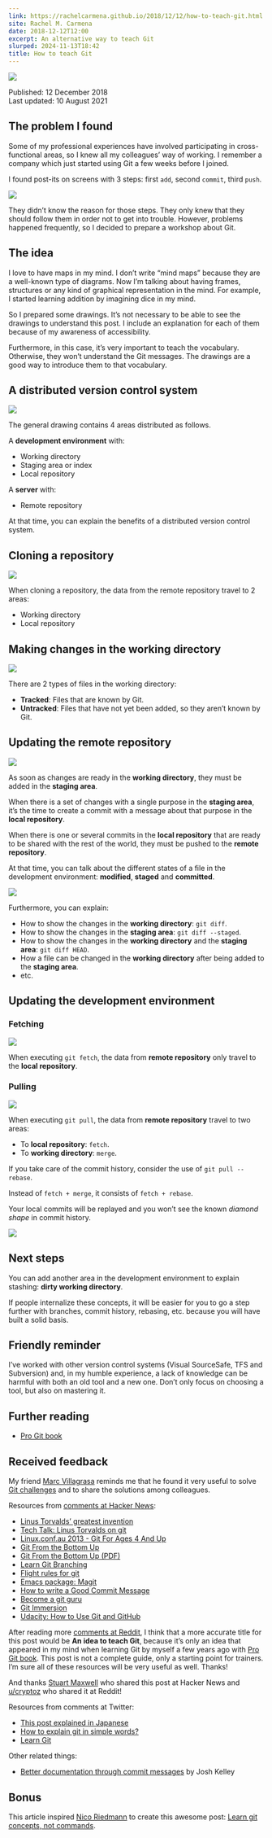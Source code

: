 ```yaml
---
link: https://rachelcarmena.github.io/2018/12/12/how-to-teach-git.html
site: Rachel M. Carmena
date: 2018-12-12T12:00
excerpt: An alternative way to teach Git
slurped: 2024-11-13T18:42
title: How to teach Git
---
```


![](https://rachelcarmena.github.io/img/cards/posts/how-to-teach-Git/cover.jpg)

Published: 12 December 2018  
Last updated: 10 August 2021

## The problem I found

Some of my professional experiences have involved participating in cross-functional areas, so I knew all my colleagues’ way of working. I remember a company which just started using Git a few weeks before I joined.

I found post-its on screens with 3 steps: first `add`, second `commit`, third `push`.

![](https://rachelcarmena.github.io/img/cards/posts/how-to-teach-Git/post-it.png)

They didn’t know the reason for those steps. They only knew that they should follow them in order not to get into trouble. However, problems happened frequently, so I decided to prepare a workshop about Git.

## The idea

I love to have maps in my mind. I don’t write “mind maps” because they are a well-known type of diagrams. Now I’m talking about having frames, structures or any kind of graphical representation in the mind. For example, I started learning addition by imagining dice in my mind.

So I prepared some drawings. It’s not necessary to be able to see the drawings to understand this post. I include an explanation for each of them because of my awareness of accessibility.

Furthermore, in this case, it’s very important to teach the vocabulary. Otherwise, they won’t understand the Git messages. The drawings are a good way to introduce them to that vocabulary.

## A distributed version control system

![](https://rachelcarmena.github.io/img/cards/posts/how-to-teach-Git/general-drawing.png)

The general drawing contains 4 areas distributed as follows.

A **development environment** with:

- Working directory
- Staging area or index
- Local repository

A **server** with:

- Remote repository

At that time, you can explain the benefits of a distributed version control system.

## Cloning a repository

![](https://rachelcarmena.github.io/img/cards/posts/how-to-teach-Git/clone.png)

When cloning a repository, the data from the remote repository travel to 2 areas:

- Working directory
- Local repository

## Making changes in the working directory

![](https://rachelcarmena.github.io/img/cards/posts/how-to-teach-Git/tracked-untracked.png)

There are 2 types of files in the working directory:

- **Tracked**: Files that are known by Git.
- **Untracked**: Files that have not yet been added, so they aren’t known by Git.

## Updating the remote repository

![](https://rachelcarmena.github.io/img/cards/posts/how-to-teach-Git/add-commit-push.png)

As soon as changes are ready in the **working directory**, they must be added in the **staging area**.

When there is a set of changes with a single purpose in the **staging area**, it’s the time to create a commit with a message about that purpose in the **local repository**.

When there is one or several commits in the **local repository** that are ready to be shared with the rest of the world, they must be pushed to the **remote repository**.

At that time, you can talk about the different states of a file in the development environment: **modified**, **staged** and **committed**.

![](https://rachelcarmena.github.io/img/cards/posts/how-to-teach-Git/states.png)

Furthermore, you can explain:

- How to show the changes in the **working directory**: `git diff`.
- How to show the changes in the **staging area**: `git diff --staged`.
- How to show the changes in the **working directory** and the **staging area**: `git diff HEAD`.
- How a file can be changed in the **working directory** after being added to the **staging area**.
- etc.

## Updating the development environment

### Fetching

![](https://rachelcarmena.github.io/img/cards/posts/how-to-teach-Git/fetch.png)

When executing `git fetch`, the data from **remote repository** only travel to the **local repository**.

### Pulling

![](https://rachelcarmena.github.io/img/cards/posts/how-to-teach-Git/pull.png)

When executing `git pull`, the data from **remote repository** travel to two areas:

- To **local repository**: `fetch`.
- To **working directory**: `merge`.

If you take care of the commit history, consider the use of `git pull --rebase`.

Instead of `fetch + merge`, it consists of `fetch + rebase`.

Your local commits will be replayed and you won’t see the known _diamond shape_ in commit history.

![](https://rachelcarmena.github.io/img/cards/posts/how-to-teach-Git/pull-rebase.png)

## Next steps

You can add another area in the development environment to explain stashing: **dirty working directory**.

If people internalize these concepts, it will be easier for you to go a step further with branches, commit history, rebasing, etc. because you will have built a solid basis.

## Friendly reminder

I’ve worked with other version control systems (Visual SourceSafe, TFS and Subversion) and, in my humble experience, a lack of knowledge can be harmful with both an old tool and a new one. Don’t only focus on choosing a tool, but also on mastering it.

## Further reading

- [Pro Git book](https://git-scm.com/book/en)

## Received feedback

My friend [Marc Villagrasa](https://twitter.com/marcvege) reminds me that he found it very useful to solve [Git challenges](https://www.slideshare.net/raquelmorenocarmena/git-challenges) and to share the solutions among colleagues.

Resources from [comments at Hacker News](https://news.ycombinator.com/item?id=18919599):

- [Linus Torvalds’ greatest invention](http://perl.plover.com/yak/git/)
- [Tech Talk: Linus Torvalds on git](https://www.youtube.com/watch?v=4XpnKHJAok8)
- [Linux.conf.au 2013 - Git For Ages 4 And Up](https://www.youtube.com/watch?v=1ffBJ4sVUb4)
- [Git From the Bottom Up](https://jwiegley.github.io/git-from-the-bottom-up)
- [Git From the Bottom Up (PDF)](http://ftp.newartisans.com/pub/git.from.bottom.up.pdf)
- [Learn Git Branching](https://learngitbranching.js.org/)
- [Flight rules for git](https://github.com/k88hudson/git-flight-rules)
- [Emacs package: Magit](https://magit.vc/)
- [How to write a Good Commit Message](https://chris.beams.io/posts/git-commit/)
- [Become a git guru](https://www.atlassian.com/git/tutorials)
- [Git Immersion](http://gitimmersion.com/)
- [Udacity: How to Use Git and GitHub](https://eu.udacity.com/course/how-to-use-git-and-github--ud775#)

After reading more [comments at Reddit](https://www.reddit.com/r/programming/comments/agko6r/how_to_teach_git/), I think that a more accurate title for this post would be **An idea to teach Git**, because it’s only an idea that appeared in my mind when learning Git by myself a few years ago with [Pro Git book](https://git-scm.com/book/en). This post is not a complete guide, only a starting point for trainers. I’m sure all of these resources will be very useful as well. Thanks!

And thanks [Stuart Maxwell](https://stuartm.com/) who shared this post at Hacker News and [u/cryptoz](https://www.reddit.com/user/cryptoz) who shared it at Reddit!

Resources from comments at Twitter:

- [This post explained in Japanese](https://gigazine.net/news/20190203-how-to-teach-git/)
- [How to explain git in simple words?](https://smusamashah.github.io/blog/2017/10/14/explain-git-in-simple-words)
- [Learn Git](https://www.codecademy.com/learn/learn-git)

Other related things:

- [Better documentation through commit messages](https://corgibytes.com/blog/2019/03/20/commit-messages/) by Josh Kelley

## Bonus

This article inspired [Nico Riedmann](https://github.com/UnseenWizzard) to create this awesome post: [Learn git concepts, not commands](https://dev.to/unseenwizzard/learn-git-concepts-not-commands-4gjc).
